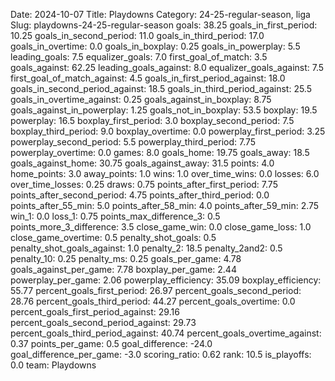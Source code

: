 Date: 2024-10-07
Title: Playdowns
Category: 24-25-regular-season, liga
Slug: playdowns-24-25-regular-season
goals: 38.25
goals_in_first_period: 10.25
goals_in_second_period: 11.0
goals_in_third_period: 17.0
goals_in_overtime: 0.0
goals_in_boxplay: 0.25
goals_in_powerplay: 5.5
leading_goals: 7.5
equalizer_goals: 7.0
first_goal_of_match: 3.5
goals_against: 62.25
leading_goals_against: 8.0
equalizer_goals_against: 7.5
first_goal_of_match_against: 4.5
goals_in_first_period_against: 18.0
goals_in_second_period_against: 18.5
goals_in_third_period_against: 25.5
goals_in_overtime_against: 0.25
goals_against_in_boxplay: 8.75
goals_against_in_powerplay: 1.25
goals_not_in_boxplay: 53.5
boxplay: 19.5
powerplay: 16.5
boxplay_first_period: 3.0
boxplay_second_period: 7.5
boxplay_third_period: 9.0
boxplay_overtime: 0.0
powerplay_first_period: 3.25
powerplay_second_period: 5.5
powerplay_third_period: 7.75
powerplay_overtime: 0.0
games: 8.0
goals_home: 19.75
goals_away: 18.5
goals_against_home: 30.75
goals_against_away: 31.5
points: 4.0
home_points: 3.0
away_points: 1.0
wins: 1.0
over_time_wins: 0.0
losses: 6.0
over_time_losses: 0.25
draws: 0.75
points_after_first_period: 7.75
points_after_second_period: 4.75
points_after_third_period: 0.0
points_after_55_min: 5.0
points_after_58_min: 4.0
points_after_59_min: 2.75
win_1: 0.0
loss_1: 0.75
points_max_difference_3: 0.5
points_more_3_difference: 3.5
close_game_win: 0.0
close_game_loss: 1.0
close_game_overtime: 0.5
penalty_shot_goals: 0.5
penalty_shot_goals_against: 1.0
penalty_2: 18.5
penalty_2and2: 0.5
penalty_10: 0.25
penalty_ms: 0.25
goals_per_game: 4.78
goals_against_per_game: 7.78
boxplay_per_game: 2.44
powerplay_per_game: 2.06
powerplay_efficiency: 35.09
boxplay_efficiency: 55.77
percent_goals_first_period: 26.97
percent_goals_second_period: 28.76
percent_goals_third_period: 44.27
percent_goals_overtime: 0.0
percent_goals_first_period_against: 29.16
percent_goals_second_period_against: 29.73
percent_goals_third_period_against: 40.74
percent_goals_overtime_against: 0.37
points_per_game: 0.5
goal_difference: -24.0
goal_difference_per_game: -3.0
scoring_ratio: 0.62
rank: 10.5
is_playoffs: 0.0
team: Playdowns
